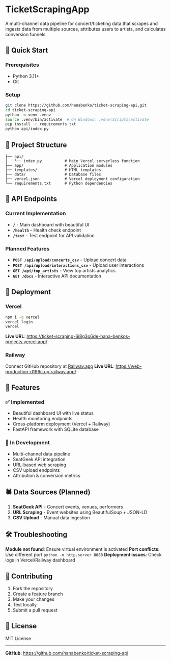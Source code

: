# TicketScrapingApp

A multi-channel data pipeline for concert/ticketing data that scrapes and ingests data from multiple sources, attributes users to artists, and calculates conversion funnels.

## 🚀 Quick Start

### Prerequisites

- Python 3.11+
- Git

### Setup

```bash
git clone https://github.com/hanabenko/ticket-scraping-api.git
cd ticket-scraping-api
python -m venv .venv
source .venv/bin/activate  # On Windows: .venv\Scripts\activate
pip install -r requirements.txt
python api/index.py
```

## 📁 Project Structure

```
├── api/
│   └── index.py          # Main Vercel serverless function
├── app/                  # Application modules
├── templates/            # HTML templates
├── data/                 # Database files
├── vercel.json           # Vercel deployment configuration
└── requirements.txt      # Python dependencies
```

## 🔧 API Endpoints

### Current Implementation

- **`/`** - Main dashboard with beautiful UI
- **`/health`** - Health check endpoint
- **`/test`** - Test endpoint for API validation

### Planned Features

- **`POST /api/upload/concerts_csv`** - Upload concert data
- **`POST /api/upload/interactions_csv`** - Upload user interactions
- **`GET /api/top_artists`** - View top artists analytics
- **`GET /docs`** - Interactive API documentation

## 🚀 Deployment

### Vercel

```bash
npm i -g vercel
vercel login
vercel
```

**Live URL**: https://ticket-scraping-6i8g3o6de-hana-benkos-projects.vercel.app/

### Railway

Connect GitHub repository at [Railway.app](https://railway.app)
**Live URL**: https://web-production-d196c.up.railway.app/

## 🎯 Features

### ✅ Implemented

- Beautiful dashboard UI with live status
- Health monitoring endpoints
- Cross-platform deployment (Vercel + Railway)
- FastAPI framework with SQLite database

### 🚧 In Development

- Multi-channel data pipeline
- SeatGeek API integration
- URL-based web scraping
- CSV upload endpoints
- Attribution & conversion metrics

## 🕷️ Data Sources (Planned)

1. **SeatGeek API** - Concert events, venues, performers
2. **URL Scraping** - Event websites using BeautifulSoup + JSON-LD
3. **CSV Upload** - Manual data ingestion

## 🛠️ Troubleshooting

**Module not found**: Ensure virtual environment is activated
**Port conflicts**: Use different port `python -m http.server 8080`
**Deployment issues**: Check logs in Vercel/Railway dashboard

## 🤝 Contributing

1. Fork the repository
2. Create a feature branch
3. Make your changes
4. Test locally
5. Submit a pull request

## 📝 License

MIT License

---

**GitHub**: https://github.com/hanabenko/ticket-scraping-api
